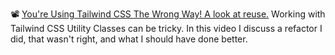 📽️ [You're Using Tailwind CSS The Wrong Way! A look at reuse.](https://www.youtube.com/watch?v=M-oYhJlILbY&t=12s)
  Working with Tailwind CSS Utility Classes can be tricky. In this video I discuss a refactor I did, that wasn't right, and what I should have done better.
